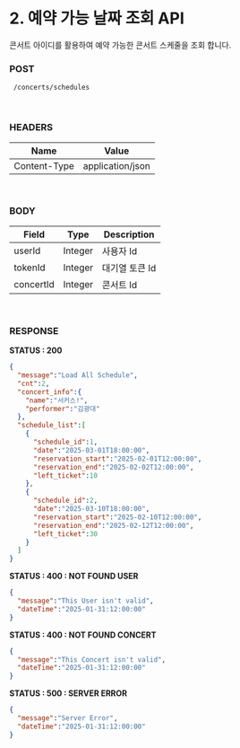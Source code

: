 # 2. 예약 가능 날짜 조회 API
콘서트 아이디를 활용하여 예약 가능한 콘서트 스케줄을 조회 합니다.
<br>

### POST
```method
 /concerts/schedules
```
<br>

### HEADERS
| Name          | Value               |
|---------------|---------------------|
| Content-Type  | application/json    |

<br>

### BODY
| Field          | Type               |Description|
|---------------|---------------------|------------------------------|
| userId  | Integer    | 사용자 Id |
| tokenId  | Integer    | 대기열 토큰 Id |
| concertId  | Integer    | 콘서트 Id |

<br>


### RESPONSE

**STATUS : 200**
```json
{
  "message":"Load All Schedule",
  "cnt":2,
  "concert_info":{
    "name":"서커스!",
    "performer":"김광대"
  },
  "schedule_list":[
    { 
      "schedule_id":1, 
      "date":"2025-03-01T18:00:00",
      "reservation_start":"2025-02-01T12:00:00",
      "reservation_end":"2025-02-02T12:00:00",
      "left_ticket":10
    },
    {  
      "schedule_id":2,        
      "date":"2025-03-10T18:00:00",
      "reservation_start":"2025-02-10T12:00:00",
      "reservation_end":"2025-02-12T12:00:00",
      "left_ticket":30
    }    
  ]
}
```

**STATUS : 400 : NOT FOUND USER**
```json
{
  "message":"This User isn't valid",
  "dateTime":"2025-01-31:12:00:00"
}
```
**STATUS : 400 : NOT FOUND CONCERT**
```json
{
  "message":"This Concert isn't valid",
  "dateTime":"2025-01-31:12:00:00"
}
```
**STATUS : 500 : SERVER ERROR**
```json
{
  "message":"Server Error",
  "dateTime":"2025-01-31:12:00:00"
}
```